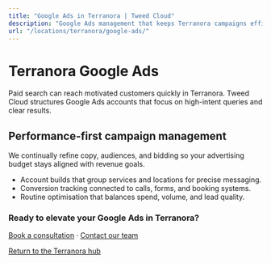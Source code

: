 ```yaml
---
title: "Google Ads in Terranora | Tweed Cloud"
description: "Google Ads management that keeps Terranora campaigns efficient and measurable."
url: "/locations/terranora/google-ads/"
---
```


# Terranora Google Ads

Paid search can reach motivated customers quickly in Terranora. Tweed Cloud structures Google Ads accounts that focus on high-intent queries and clear results.

## Performance-first campaign management

We continually refine copy, audiences, and bidding so your advertising budget stays aligned with revenue goals.

- Account builds that group services and locations for precise messaging.
- Conversion tracking connected to calls, forms, and booking systems.
- Routine optimisation that balances spend, volume, and lead quality.

### Ready to elevate your Google Ads in Terranora?

[Book a consultation](/consultation/) · [Contact our team](/contact/)

[Return to the Terranora hub](/locations/terranora/)
